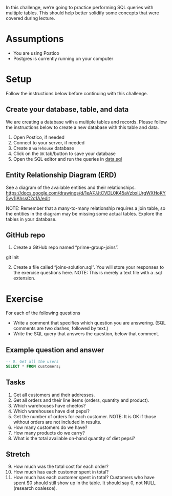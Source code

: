 In this challenge, we’re going to practice performing SQL queries with multiple tables. This should help better solidify some concepts that were covered during lecture.

# Assumptions

* You are using Postico
* Postgres is currently running on your computer

# Setup
Follow the instructions below before continuing with this challenge.

## Create your database, table, and data

We are creating a database with a multiple tables and records. Please follow the instructions below to create a new database with this table and data.

1. Open Postico, if needed
2. Connect to your server, if needed
3. Create a `warehouse` database
4. Click on the `OK` tab/button to save your database
5. Open the SQL editor and run the queries in [data.sql](/data.sql)

## Entity Relationship Diagram (ERD)
See a diagram of the available entities and their relationships. https://docs.google.com/drawings/d/1eA7JJtCVDL0K45aVzbxIUrgWXHoKY5vv1jAhssC2c1A/edit

NOTE: Remember that a many-to-many relationship requires a join table, so the entities in the diagram may be missing some actual tables. Explore the tables in your database.

## GitHub repo
1. Create a GitHub repo named “prime-group-joins”. 

git init

2. Create a file called “joins-solution.sql”. You will store your responses to the exercise questions here. NOTE: This is merely a text file with a .sql extension.

# Exercise

For each of the following questions

* Write a comment that specifies which question you are answering. (SQL comments are two dashes, followed by text.)
* Write the SQL query that answers the question, below that comment.


## Example question and answer

```SQL
-- 0. Get all the users
SELECT * FROM customers;
```

## Tasks
1. Get all customers and their addresses.
2. Get all orders and their line items (orders, quantity and product).
3. Which warehouses have cheetos?
4. Which warehouses have diet pepsi?
5. Get the number of orders for each customer. NOTE: It is OK if those without orders are not included in results.
6. How many customers do we have?
7. How many products do we carry?
8. What is the total available on-hand quantity of diet pepsi?

## Stretch
9. How much was the total cost for each order?
10. How much has each customer spent in total?
11. How much has each customer spent in total? Customers who have spent $0 should still show up in the table. It should say 0, not NULL (research coalesce).
